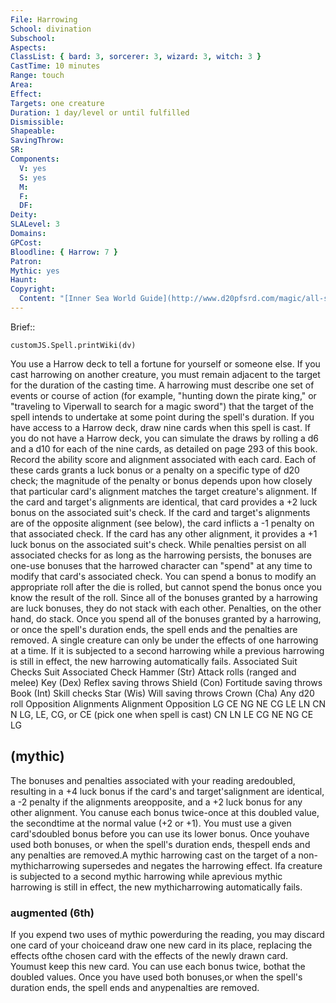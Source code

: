 ```yaml
---
File: Harrowing
School: divination
Subschool: 
Aspects: 
ClassList: { bard: 3, sorcerer: 3, wizard: 3, witch: 3 }
CastTime: 10 minutes
Range: touch
Area: 
Effect: 
Targets: one creature
Duration: 1 day/level or until fulfilled
Dismissible: 
Shapeable: 
SavingThrow: 
SR: 
Components:
  V: yes
  S: yes
  M: 
  F: 
  DF: 
Deity: 
SLALevel: 3
Domains: 
GPCost: 
Bloodline: { Harrow: 7 }
Patron: 
Mythic: yes
Haunt: 
Copyright:
  Content: "[Inner Sea World Guide](http://www.d20pfsrd.com/magic/all-spells/h/harrowing)"
---
```

Brief:: 

```dataviewjs
customJS.Spell.printWiki(dv)
```

You use a Harrow deck to tell a fortune for yourself or someone else. If you cast harrowing on another creature, you must remain adjacent to the target for the duration of the casting time. A harrowing must describe one set of events or course of action (for example, "hunting down the pirate king," or "traveling to Viperwall to search for a magic sword") that the target of the spell intends to undertake at some point during the spell's duration. If you have access to a Harrow deck, draw nine cards when this spell is cast. If you do not have a Harrow deck, you can simulate the draws by rolling a d6 and a d10 for each of the nine cards, as detailed on page 293 of this book. Record the ability score and alignment associated with each card. Each of these cards grants a luck bonus or a penalty on a specific type of d20 check; the magnitude of the penalty or bonus depends upon how closely that particular card's alignment matches the target creature's alignment. If the card and target's alignments are identical, that card provides a +2 luck bonus on the associated suit's check. If the card and target's alignments are of the opposite alignment (see below), the card inflicts a -1 penalty on that associated check. If the card has any other alignment, it provides a +1 luck bonus on the associated suit's check. While penalties persist on all associated checks for as long as the harrowing persists, the bonuses are one-use bonuses that the harrowed character can "spend" at any time to modify that card's associated check. You can spend a bonus to modify an appropriate roll after the die is rolled, but cannot spend the bonus once you know the result of the roll. Since all of the bonuses granted by a harrowing are luck bonuses, they do not stack with each other. Penalties, on the other hand, do stack. Once you spend all of the bonuses granted by a harrowing, or once the spell's duration ends, the spell ends and the penalties are removed. A single creature can only be under the effects of one harrowing at a time. If it is subjected to a second harrowing while a previous harrowing is still in effect, the new harrowing automatically fails. Associated Suit Checks Suit Associated Check Hammer (Str) Attack rolls (ranged and melee) Key (Dex) Reflex saving throws Shield (Con) Fortitude saving throws Book (Int) Skill checks Star (Wis) Will saving throws Crown (Cha) Any d20 roll Opposition Alignments Alignment Opposition LG CE NG NE CG LE LN CN N LG, LE, CG, or CE (pick one when spell is cast) CN LN LE CG NE NG CE LG


## (mythic)

The bonuses and penalties associated with your reading aredoubled, resulting in a +4 luck bonus if the card's and target'salignment are identical, a -2 penalty if the alignments areopposite, and a +2 luck bonus for any other alignment. You canuse each bonus twice-once at this doubled value, the secondtime at the normal value (+2 or +1). You must use a given card'sdoubled bonus before you can use its lower bonus. Once youhave used both bonuses, or when the spell's duration ends, thespell ends and any penalties are removed.A mythic harrowing cast on the target of a non-mythicharrowing supersedes and negates the harrowing effect. Ifa creature is subjected to a second mythic harrowing while aprevious mythic harrowing is still in effect, the new mythicharrowing automatically fails.


### augmented (6th)

If you expend two uses of mythic powerduring the reading, you may discard one card of your choiceand draw one new card in its place, replacing the effects ofthe chosen card with the effects of the newly drawn card. Youmust keep this new card. You can use each bonus twice, bothat the doubled values. Once you have used both bonuses,or when the spell's duration ends, the spell ends and anypenalties are removed.
